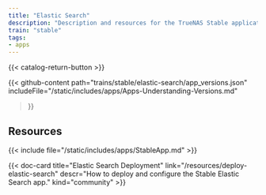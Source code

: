 ```yaml
---
title: "Elastic Search"
description: "Description and resources for the TrueNAS Stable application called Elastic Search."
train: "stable"
tags:
- apps
---
```


{{< catalog-return-button >}}

{{< github-content 
    path="trains/stable/elastic-search/app_versions.json"
	includeFile="/static/includes/apps/Apps-Understanding-Versions.md"
>}}

## Resources

{{< include file="/static/includes/apps/StableApp.md" >}}

<div class="docs-sections">

{{< doc-card title="Elastic Search Deployment" link="/resources/deploy-elastic-search"
descr="How to deploy and configure the Stable Elastic Search app." kind="community" >}}

</div>